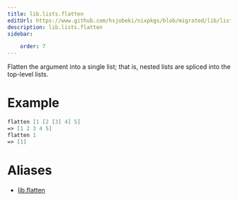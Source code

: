 ```yaml
---
title: lib.lists.flatten
editUrl: https://www.github.com/hsjobeki/nixpkgs/blob/migrated/lib/lists.nix#L205C13
description: lib.lists.flatten
sidebar:

    order: 7
---
```


Flatten the argument into a single list; that is, nested lists are
spliced into the top-level lists.

# Example

```nix
flatten [1 [2 [3] 4] 5]
=> [1 2 3 4 5]
flatten 1
=> [1]
```


# Aliases

- [lib.flatten](/nix-doc-comments/reference/lib/lib-flatten)


